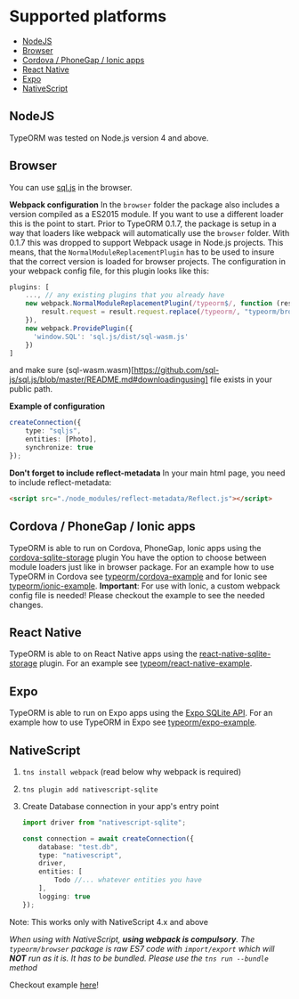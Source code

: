 # Supported platforms

-   [NodeJS](#nodejs)
-   [Browser](#browser)
-   [Cordova / PhoneGap / Ionic apps](#cordova--phonegap--ionic-apps)
-   [React Native](#react-native)
-   [Expo](#expo)
-   [NativeScript](#nativescript)

## NodeJS

TypeORM was tested on Node.js version 4 and above.

## Browser

You can use [sql.js](https://github.com/kripken/sql.js) in the browser.

**Webpack configuration**
In the `browser` folder the package also includes a version compiled as a ES2015
module. If you want to use a different loader this is the point to start. Prior
to TypeORM 0.1.7, the package is setup in a way that loaders like webpack will
automatically use the `browser` folder. With 0.1.7 this was dropped to support
Webpack usage in Node.js projects. This means, that the
`NormalModuleReplacementPlugin` has to be used to insure that the correct
version is loaded for browser projects. The configuration in your webpack config
file, for this plugin looks like this:

```js
plugins: [
    ..., // any existing plugins that you already have
    new webpack.NormalModuleReplacementPlugin(/typeorm$/, function (result) {
        result.request = result.request.replace(/typeorm/, "typeorm/browser");
    }),
    new webpack.ProvidePlugin({
      'window.SQL': 'sql.js/dist/sql-wasm.js'
    })
]
```

and make sure
(sql-wasm.wasm)[https://github.com/sql-js/sql.js/blob/master/README.md#downloadingusing]
file exists in your public path.

**Example of configuration**

```typescript
createConnection({
    type: "sqljs",
    entities: [Photo],
    synchronize: true
});
```

**Don't forget to include reflect-metadata**
In your main html page, you need to include reflect-metadata:

```html
<script src="./node_modules/reflect-metadata/Reflect.js"></script>
```

## Cordova / PhoneGap / Ionic apps

TypeORM is able to run on Cordova, PhoneGap, Ionic apps using the
[cordova-sqlite-storage](https://github.com/litehelpers/Cordova-sqlite-storage)
plugin You have the option to choose between module loaders just like in browser
package. For an example how to use TypeORM in Cordova see
[typeorm/cordova-example](https://github.com/typeorm/cordova-example) and for
Ionic see [typeorm/ionic-example](https://github.com/typeorm/ionic-example).
**Important**: For use with Ionic, a custom webpack config file is needed!
Please checkout the example to see the needed changes.

## React Native

TypeORM is able to on React Native apps using the
[react-native-sqlite-storage](https://github.com/andpor/react-native-sqlite-storage)
plugin. For an example see
[typeom/react-native-example](https://github.com/typeorm/react-native-example).

## Expo

TypeORM is able to run on Expo apps using the
[Expo SQLite API](https://docs.expo.io/versions/latest/sdk/sqlite/). For an
example how to use TypeORM in Expo see
[typeorm/expo-example](https://github.com/typeorm/expo-example).

## NativeScript

1. `tns install webpack` (read below why webpack is required)
2. `tns plugin add nativescript-sqlite`
3. Create Database connection in your app's entry point

    ```typescript
    import driver from "nativescript-sqlite";

    const connection = await createConnection({
        database: "test.db",
        type: "nativescript",
        driver,
        entities: [
            Todo //... whatever entities you have
        ],
        logging: true
    });
    ```

Note: This works only with NativeScript 4.x and above

_When using with NativeScript, **using webpack is compulsory**. The
`typeorm/browser` package is raw ES7 code with `import/export` which will
**NOT** run as it is. It has to be bundled. Please use the `tns run --bundle`
method_

Checkout example
[here](https://github.com/championswimmer/nativescript-vue-typeorm-sample)!
